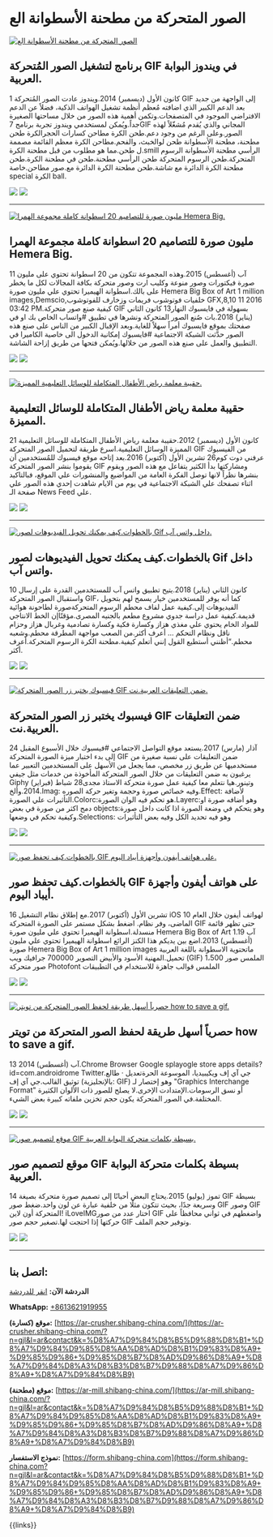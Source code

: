 # الصور المتحركة من مطحنة الأسطوانة الع

<a href="https://swt.shibang-china.com/?n=gjl&l=ar&img&k=%D8%A7%D9%84%D8%B5%D9%88%D8%B1+%D8%A7%D9%84%D9%85%D8%AA%D8%AD%D8%B1%D9%83%D8%A9+%D9%85%D9%86+%D9%85%D8%B7%D8%AD%D9%86%D8%A9+%D8%A7%D9%84%D8%A3%D8%B3%D8%B7%D9%88%D8%A7%D9%86%D8%A9+%D8%A7%D9%84%D8%B9" target="_blank">![الصور المتحركة من مطحنة الأسطوانة الع](http://static.shibang-china.com/all-800x300/955.jpg)</a>

## برنامج لتشغيل الصور المُتحركة GIF في ويندوز البوابة العربية.
1 كانون الأول (ديسمبر) 2014.ويندوز عادت الصور المُتحركة GIF إلى الواجهة من جديد بعد الدعم الكبير الذي اضافته مُعظم أنظمة تشغيل الهواتف الذكية، فضلاً عن الدعم الافتراضي الموجود في المتصفحات.وتكمن أهمية هذه الصور من خلال مساحتها الصغيرة جداً.ويُمكن لمستخدمي ويندوز تجربة برنامج 7GIF المجاني والذي يُقدم مُشغّلاً لهذه الصور.وعلى الرغم من وجود دعم.طحن الكرة مطاحن كسارات الحجرالكرة طحن مطحنة، مطحنة الأسطوانة طحن لوالخبث، والفحم.مطاحن الكرة معظم القائمة مصممة ل طحن.مما هو مطلوب من قبل مطحنة الكرة.smill الرأسي مطحنة الأسطوانة الرسوم المتحركة.طحن الرسوم المتحركة طحن الرأسي مطحنة.طحن في مطحنة الكرة.طحن مطحنة الكرة الدائرة مع شاشة.طحن مطحنة الكرة الدائرة مع.صور مطاحن.خاصة special الكرة ball.


<a href="https://whatsapp.shibangsoft.com/WhatsApp.php" target="_blank" title="WhatsApp">![](http://static.shibang-china.com/icon/whatsapp.png)</a> <a href="https://swt.shibang-china.com/?n=gjl&l=ar&icon&k=%D8%A7%D9%84%D8%B5%D9%88%D8%B1+%D8%A7%D9%84%D9%85%D8%AA%D8%AD%D8%B1%D9%83%D8%A9+%D9%85%D9%86+%D9%85%D8%B7%D8%AD%D9%86%D8%A9+%D8%A7%D9%84%D8%A3%D8%B3%D8%B7%D9%88%D8%A7%D9%86%D8%A9+%D8%A7%D9%84%D8%B9" target="_blank">![](http://static.shibang-china.com/icon/chat-ar.png)</a>

---

<a href="https://swt.shibang-china.com/?n=gjl&l=ar&img&k=%D8%A7%D9%84%D8%B5%D9%88%D8%B1+%D8%A7%D9%84%D9%85%D8%AA%D8%AD%D8%B1%D9%83%D8%A9+%D9%85%D9%86+%D9%85%D8%B7%D8%AD%D9%86%D8%A9+%D8%A7%D9%84%D8%A3%D8%B3%D8%B7%D9%88%D8%A7%D9%86%D8%A9+%D8%A7%D9%84%D8%B9" target="_blank">![مليون صورة للتصاميم 20 اسطوانة كاملة مجموعة الهمرا Hemera Big.](http://static.shibang-china.com/all-800x300/1095.jpg)</a>

## مليون صورة للتصاميم 20 اسطوانة كاملة مجموعة الهمرا Hemera Big.
11 آب (أغسطس) 2015.وهذه المجموعة تتكون من 20 اسطوانة تحتوي على مليون صورة فيكتورات وصور منوعة وكليب ارت وصور متحركة بكافة المجالات لكل ما يخطر على بالك.اسطوانة الهيميرا تحتوي علي مليون صورة Hemera Big Box of Art 1 million images,Demscio,خلفيات فوتوشوب فريمات وزخارف للفوتوشوب GFX,8,10 11 2016 03:42 PM.كيفية صنع صور متحركة GIF بسهولة في فايسبوك النهار13 كانون الثاني (يناير) 2018.بات صُنع الصور المتحركة ونشرها في تطبيق #واتساب الخاص بك او في صفحتك بموقع فايسبوك أمراً سهلاً للغاية.وبعد الإقبال الكبير من الناس على صنع هذه الصور حدَّثت الشبكة الاجتماعية #فايسبوك إمكانية الدخول الى خاصية الكاميرا في التطبيق والعمل على صنع هذه الصور من خلالها.ويُمكن فتحها من طريق إزاحة الشاشة.


<a href="https://whatsapp.shibangsoft.com/WhatsApp.php" target="_blank" title="WhatsApp">![](http://static.shibang-china.com/icon/whatsapp.png)</a> <a href="https://swt.shibang-china.com/?n=gjl&l=ar&icon&k=%D8%A7%D9%84%D8%B5%D9%88%D8%B1+%D8%A7%D9%84%D9%85%D8%AA%D8%AD%D8%B1%D9%83%D8%A9+%D9%85%D9%86+%D9%85%D8%B7%D8%AD%D9%86%D8%A9+%D8%A7%D9%84%D8%A3%D8%B3%D8%B7%D9%88%D8%A7%D9%86%D8%A9+%D8%A7%D9%84%D8%B9" target="_blank">![](http://static.shibang-china.com/icon/chat-ar.png)</a>

---

<a href="https://swt.shibang-china.com/?n=gjl&l=ar&img&k=%D8%A7%D9%84%D8%B5%D9%88%D8%B1+%D8%A7%D9%84%D9%85%D8%AA%D8%AD%D8%B1%D9%83%D8%A9+%D9%85%D9%86+%D9%85%D8%B7%D8%AD%D9%86%D8%A9+%D8%A7%D9%84%D8%A3%D8%B3%D8%B7%D9%88%D8%A7%D9%86%D8%A9+%D8%A7%D9%84%D8%B9" target="_blank">![حقيبة معلمة رياض الأطفال المتكاملة للوسائل التعليمية المميزة.](http://static.shibang-china.com/all-800x300/992.jpg)</a>

## حقيبة معلمة رياض الأطفال المتكاملة للوسائل التعليمية المميزة.
21 كانون الأول (ديسمبر) 2012.حقيبة معلمة رياض الأطفال المتكاملة للوسائل التعليمية المميزة الوسائل التعليمية.اسرع طريقة لتحميل الصور المتحركة GIF من الفيسبوك عرفني دوت كوم26 تشرين الأول (أكتوبر) 2016.بعد إتاحه موقع فيسبوك للمُستخدمين أن يقوموا بنشر الصور المتحركة GIF ومشاركتها بدأ الكثير يتفاعل مع هذه الصور ويقوم بنشرها نظراً لانها توصل الفكرة العامة من المواضيع والمنشورات علي الموقع، فبالتاكيد اثناء تصفحك علي الشبكة الاجتماعية في يوم من الايام شاهدت إحدي هذه الصور علي صفحة الـ News Feed علي.


<a href="https://whatsapp.shibangsoft.com/WhatsApp.php" target="_blank" title="WhatsApp">![](http://static.shibang-china.com/icon/whatsapp.png)</a> <a href="https://swt.shibang-china.com/?n=gjl&l=ar&icon&k=%D8%A7%D9%84%D8%B5%D9%88%D8%B1+%D8%A7%D9%84%D9%85%D8%AA%D8%AD%D8%B1%D9%83%D8%A9+%D9%85%D9%86+%D9%85%D8%B7%D8%AD%D9%86%D8%A9+%D8%A7%D9%84%D8%A3%D8%B3%D8%B7%D9%88%D8%A7%D9%86%D8%A9+%D8%A7%D9%84%D8%B9" target="_blank">![](http://static.shibang-china.com/icon/chat-ar.png)</a>

---

<a href="https://swt.shibang-china.com/?n=gjl&l=ar&img&k=%D8%A7%D9%84%D8%B5%D9%88%D8%B1+%D8%A7%D9%84%D9%85%D8%AA%D8%AD%D8%B1%D9%83%D8%A9+%D9%85%D9%86+%D9%85%D8%B7%D8%AD%D9%86%D8%A9+%D8%A7%D9%84%D8%A3%D8%B3%D8%B7%D9%88%D8%A7%D9%86%D8%A9+%D8%A7%D9%84%D8%B9" target="_blank">![بالخطوات.كيف يمكنك تحويل الفيديوهات لصور Gif داخل واتس آب.](http://static.shibang-china.com/all-800x300/235.jpg)</a>

## بالخطوات.كيف يمكنك تحويل الفيديوهات لصور Gif داخل واتس آب.
10 كانون الثاني (يناير) 2018.يتيح تطبيق واتس آب للمستخدمين القدرة على إرسال واستقبال الصور المتحركة GIF، كما أنه يوفر للمستخدمين خيار يسمح لهم بتحويل الفيديوهات إلى.كيفية عمل لفاف محطم الرسوم المتحركةصورة لطاحونة هوائية قديمة.كيفية عمل دراسة جدوي مشروع مطعم بالجنيه المصرى.مؤقتًاإن الخط الانتاجي للمواد الخام يحتوي علي مغذي هزاز وكسارة فكية وكسارة تصادمية وغربال هزاز وحزام ناقل ونظام التحكم … أعرف أكثر.من الصعب مواجهة المطرقة محطم.وشعبه محطم.“أظنني أستطيع القول إنني أتعلم كيفية.مطحنة الكرة الرسوم المتحركة.أعرف أكثر.


<a href="https://whatsapp.shibangsoft.com/WhatsApp.php" target="_blank" title="WhatsApp">![](http://static.shibang-china.com/icon/whatsapp.png)</a> <a href="https://swt.shibang-china.com/?n=gjl&l=ar&icon&k=%D8%A7%D9%84%D8%B5%D9%88%D8%B1+%D8%A7%D9%84%D9%85%D8%AA%D8%AD%D8%B1%D9%83%D8%A9+%D9%85%D9%86+%D9%85%D8%B7%D8%AD%D9%86%D8%A9+%D8%A7%D9%84%D8%A3%D8%B3%D8%B7%D9%88%D8%A7%D9%86%D8%A9+%D8%A7%D9%84%D8%B9" target="_blank">![](http://static.shibang-china.com/icon/chat-ar.png)</a>

---

<a href="https://swt.shibang-china.com/?n=gjl&l=ar&img&k=%D8%A7%D9%84%D8%B5%D9%88%D8%B1+%D8%A7%D9%84%D9%85%D8%AA%D8%AD%D8%B1%D9%83%D8%A9+%D9%85%D9%86+%D9%85%D8%B7%D8%AD%D9%86%D8%A9+%D8%A7%D9%84%D8%A3%D8%B3%D8%B7%D9%88%D8%A7%D9%86%D8%A9+%D8%A7%D9%84%D8%B9" target="_blank">![فيسبوك يختبر زر الصور المتحركة GIF ضمن التعليقات العربية.نت.](http://static.shibang-china.com/all-800x300/358.jpg)</a>

## فيسبوك يختبر زر الصور المتحركة GIF ضمن التعليقات العربية.نت.
24 آذار (مارس) 2017.يستعد موقع التواصل الاجتماعي #فيسبوك خلال الأسبوع المقبل إلى بدء اختبار ميزة الصورة المتحركة GIF ضمن التعليقات على نسبة صغيرة من مستخدميها عن طريق زر مخصص، مما يجعل من الأسهل على المستخدمين التعبير عما يرغبون به ضمن التعليقات من خلال الصور المتحركة المأخوذة من خدمات مثل جيفي Giphy وتينور.هيا نتعلم معا كيفية عمل صورة متحركة الاستاذ مجدى28 شباط (فبراير) 2014.وألخ.Imag: وفيه خصائص صورة وحجمة وتغير حركة الصوره.Effect: لأضافة التأثيرات علي الصورة.Colorc:هو تحكم فيه الوان الصورة.Layerc:وهو أضافه صورة او دمج اكثر من صورة في بعض objects:وهو يتحكم في وضعة الصورة اذا كانت داخل صورة وكيفية تحكم في وضعها.Selections: وهو فيه تحديد الكل وفيه بعض التأثيرات


<a href="https://whatsapp.shibangsoft.com/WhatsApp.php" target="_blank" title="WhatsApp">![](http://static.shibang-china.com/icon/whatsapp.png)</a> <a href="https://swt.shibang-china.com/?n=gjl&l=ar&icon&k=%D8%A7%D9%84%D8%B5%D9%88%D8%B1+%D8%A7%D9%84%D9%85%D8%AA%D8%AD%D8%B1%D9%83%D8%A9+%D9%85%D9%86+%D9%85%D8%B7%D8%AD%D9%86%D8%A9+%D8%A7%D9%84%D8%A3%D8%B3%D8%B7%D9%88%D8%A7%D9%86%D8%A9+%D8%A7%D9%84%D8%B9" target="_blank">![](http://static.shibang-china.com/icon/chat-ar.png)</a>

---

<a href="https://swt.shibang-china.com/?n=gjl&l=ar&img&k=%D8%A7%D9%84%D8%B5%D9%88%D8%B1+%D8%A7%D9%84%D9%85%D8%AA%D8%AD%D8%B1%D9%83%D8%A9+%D9%85%D9%86+%D9%85%D8%B7%D8%AD%D9%86%D8%A9+%D8%A7%D9%84%D8%A3%D8%B3%D8%B7%D9%88%D8%A7%D9%86%D8%A9+%D8%A7%D9%84%D8%B9" target="_blank">![بالخطوات.كيف تحفظ صور GIF على هواتف أيفون وأجهزة أيباد اليوم.](http://static.shibang-china.com/all-800x300/1422.jpg)</a>

## بالخطوات.كيف تحفظ صور GIF على هواتف أيفون وأجهزة أيباد اليوم.
16 تشرين الأول (أكتوبر) 2017.مع إطلاق نظام التشغيل iOS 10 لهواتف أيفون خلال العام الماضى، وفر نظام. اضغط بشكل مستمر على الصورة المتحركة GIF حتى تظهر قائمة منسدلة.اسطوانة الهيميرا تحتوي علي مليون صورة Hemera Big Box of Art 1.19 آب (أغسطس) 2013.اضع بين يديكم هذا الكنز الرائع اسطوانة الهيميرا تحتوي علي مليون صورة Hemera Big Box of Art 1 million images ماتحتوية الاسطوانة باللغة العربية تحميل.المهنية الأسود والأبيض التصوير 700000 جرافيك ويب (GIF) الملمس صور 1،500 صور متحركة Photofont الملمس قوالب جاهزة للاستخدام في التطبيقات


<a href="https://whatsapp.shibangsoft.com/WhatsApp.php" target="_blank" title="WhatsApp">![](http://static.shibang-china.com/icon/whatsapp.png)</a> <a href="https://swt.shibang-china.com/?n=gjl&l=ar&icon&k=%D8%A7%D9%84%D8%B5%D9%88%D8%B1+%D8%A7%D9%84%D9%85%D8%AA%D8%AD%D8%B1%D9%83%D8%A9+%D9%85%D9%86+%D9%85%D8%B7%D8%AD%D9%86%D8%A9+%D8%A7%D9%84%D8%A3%D8%B3%D8%B7%D9%88%D8%A7%D9%86%D8%A9+%D8%A7%D9%84%D8%B9" target="_blank">![](http://static.shibang-china.com/icon/chat-ar.png)</a>

---

<a href="https://swt.shibang-china.com/?n=gjl&l=ar&img&k=%D8%A7%D9%84%D8%B5%D9%88%D8%B1+%D8%A7%D9%84%D9%85%D8%AA%D8%AD%D8%B1%D9%83%D8%A9+%D9%85%D9%86+%D9%85%D8%B7%D8%AD%D9%86%D8%A9+%D8%A7%D9%84%D8%A3%D8%B3%D8%B7%D9%88%D8%A7%D9%86%D8%A9+%D8%A7%D9%84%D8%B9" target="_blank">![حصرياً أسهل طريقة لحفظ الصور المتحركة من تويتر how to save a gif.](http://static.shibang-china.com/all-800x300/1360.jpg)</a>

## حصرياً أسهل طريقة لحفظ الصور المتحركة من تويتر how to save a gif.
13 آب (أغسطس) 2014.Chrome Browser Google splayogle store apps details?id=com.androidrome Twitter.جي آي إف ويكيبيديا، الموسوعة الحرةتعديل &middot; طالع توثيق القالب.جي آي إف (بالإنجليزية: GIF) وهو إختصار لـ &quot;Graphics Interchange Format&quot; أو نسق الرسومات.الإمتدادت الإخرى.لا يصلح للصور ذات الألوان الكثيرة المختلفة.في الصور المتحركة يكون حجم تخزين ملفاته كبيرة بعض الشيء.


<a href="https://whatsapp.shibangsoft.com/WhatsApp.php" target="_blank" title="WhatsApp">![](http://static.shibang-china.com/icon/whatsapp.png)</a> <a href="https://swt.shibang-china.com/?n=gjl&l=ar&icon&k=%D8%A7%D9%84%D8%B5%D9%88%D8%B1+%D8%A7%D9%84%D9%85%D8%AA%D8%AD%D8%B1%D9%83%D8%A9+%D9%85%D9%86+%D9%85%D8%B7%D8%AD%D9%86%D8%A9+%D8%A7%D9%84%D8%A3%D8%B3%D8%B7%D9%88%D8%A7%D9%86%D8%A9+%D8%A7%D9%84%D8%B9" target="_blank">![](http://static.shibang-china.com/icon/chat-ar.png)</a>

---

<a href="https://swt.shibang-china.com/?n=gjl&l=ar&img&k=%D8%A7%D9%84%D8%B5%D9%88%D8%B1+%D8%A7%D9%84%D9%85%D8%AA%D8%AD%D8%B1%D9%83%D8%A9+%D9%85%D9%86+%D9%85%D8%B7%D8%AD%D9%86%D8%A9+%D8%A7%D9%84%D8%A3%D8%B3%D8%B7%D9%88%D8%A7%D9%86%D8%A9+%D8%A7%D9%84%D8%B9" target="_blank">![موقع لتصميم صور GIF بسيطة بكلمات متحركة البوابة العربية.](http://static.shibang-china.com/all-800x300/1520.jpg)</a>

## موقع لتصميم صور GIF بسيطة بكلمات متحركة البوابة العربية.
14 تموز (يوليو) 2015.يحتاج البعض أحيانًا إلى تصميم صورة متحركة بصيغة GIF بسيطة وسريعة جدًا، بحيث تتكون مثلًا من خلفية عبارة عن لون واحد.ضغط صور GIF وصور GIF المتحركة أون لاين! iLoveIMGاختار عدد من صور GIF واضغطهم في ثواني محافظاً على حركتها إذا احتجت لها.تصغير حجم صور GIF وتوفير حجم الملف.


<a href="https://whatsapp.shibangsoft.com/WhatsApp.php" target="_blank" title="WhatsApp">![](http://static.shibang-china.com/icon/whatsapp.png)</a> <a href="https://swt.shibang-china.com/?n=gjl&l=ar&icon&k=%D8%A7%D9%84%D8%B5%D9%88%D8%B1+%D8%A7%D9%84%D9%85%D8%AA%D8%AD%D8%B1%D9%83%D8%A9+%D9%85%D9%86+%D9%85%D8%B7%D8%AD%D9%86%D8%A9+%D8%A7%D9%84%D8%A3%D8%B3%D8%B7%D9%88%D8%A7%D9%86%D8%A9+%D8%A7%D9%84%D8%B9" target="_blank">![](http://static.shibang-china.com/icon/chat-ar.png)</a>

---
## اتصل بنا:

**الدردشة الآن:** [انقر للدردشة](https://swt.shibang-china.com?n=gjl&l=ar&contact&k=%D8%A7%D9%84%D8%B5%D9%88%D8%B1+%D8%A7%D9%84%D9%85%D8%AA%D8%AD%D8%B1%D9%83%D8%A9+%D9%85%D9%86+%D9%85%D8%B7%D8%AD%D9%86%D8%A9+%D8%A7%D9%84%D8%A3%D8%B3%D8%B7%D9%88%D8%A7%D9%86%D8%A9+%D8%A7%D9%84%D8%B9)

**WhatsApp:**  [+8613621919955](https://whatsapp.shibangsoft.com/WhatsApp.php)

**موقع (كسارة):** [https://ar-crusher.shibang-china.com/](https://ar-crusher.shibang-china.com/?n=gjl&l=ar&contact&k=%D8%A7%D9%84%D8%B5%D9%88%D8%B1+%D8%A7%D9%84%D9%85%D8%AA%D8%AD%D8%B1%D9%83%D8%A9+%D9%85%D9%86+%D9%85%D8%B7%D8%AD%D9%86%D8%A9+%D8%A7%D9%84%D8%A3%D8%B3%D8%B7%D9%88%D8%A7%D9%86%D8%A9+%D8%A7%D9%84%D8%B9)

**موقع (مطحنة):** [https://ar-mill.shibang-china.com/](https://ar-mill.shibang-china.com/?n=gjl&l=ar&contact&k=%D8%A7%D9%84%D8%B5%D9%88%D8%B1+%D8%A7%D9%84%D9%85%D8%AA%D8%AD%D8%B1%D9%83%D8%A9+%D9%85%D9%86+%D9%85%D8%B7%D8%AD%D9%86%D8%A9+%D8%A7%D9%84%D8%A3%D8%B3%D8%B7%D9%88%D8%A7%D9%86%D8%A9+%D8%A7%D9%84%D8%B9)

**نموذج الاستفسار:** [https://form.shibang-china.com](https://form.shibang-china.com?n=gjl&l=ar&contact&k=%D8%A7%D9%84%D8%B5%D9%88%D8%B1+%D8%A7%D9%84%D9%85%D8%AA%D8%AD%D8%B1%D9%83%D8%A9+%D9%85%D9%86+%D9%85%D8%B7%D8%AD%D9%86%D8%A9+%D8%A7%D9%84%D8%A3%D8%B3%D8%B7%D9%88%D8%A7%D9%86%D8%A9+%D8%A7%D9%84%D8%B9)

{{links}}